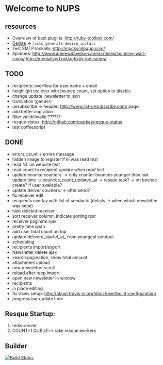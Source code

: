 # Welcome to NUPS

## resources

  * Overview of best plugins: http://ruby-toolbox.com/
  * [Devise](http://github.com/plataformatec/devise) -> `rails generate devise_install`
  * Test SMTP lockally: http://mocksmtpapp.com/
  * Spinners:
      http://www.andrewdavidson.com/articles/spinning-wait-icons/
      http://mentalized.net/activity-indicators/

## TODO
  * recipients: overflow for user name + email
  * heighlight reciever with bounce count, set option to disable
  * change update_newsletter to json
  * translation (gender)
  * unsubscribe ->
    header:  http://www.list-unsubscribe.com/
    page: 
  * add better migration
  * filter valid/invalid ??????
  * resque status: http://github.com/quirkey/resque-status
  * test coffeescript

## DONE
  * errors_count + errors message
  * hidden image to register if nl was read *test*
  * read NL on website *test*
  * read count to recipient *update when read* *test*
  * update bounce counters:
     -> only counter bounces younger than last update time -> bounces_count_updated_at
     -> resque task?
     -> on bounce create? if user available?
  * update deliver counters:
      -> after send?
  * fix receiver edit
  * recipients overlay with list of sendouts (details -> when which newsletter was send)
  * hide deleted receiver
  * sort receiver column, indicate sorting *test*
  * receiver paginate ajax
  * pretty time span
  * add user total count on top
  * update deliverd_startet_at_ from youngest sendout
  * scheduling
  * recipients import/export
  * Newsletter delete ajax
  * search pagination, show total amount
  * attachment upload
  * new newsletter scroll
  * reload after recp import
  * open new newsletter in window
  * recipients
  * in place editing
  * fix travis setup: http://about.travis-ci.org/docs/user/build-configuration/
  * progress bar update time

## Resque Startup:

  1. redis-server
  2. COUNT=1 QUEUE=* rake resque:workers

## Builder
[![Build Status](https://secure.travis-ci.org/rngtng/nups.png)](http://travis-ci.org/rngtng/nups)
